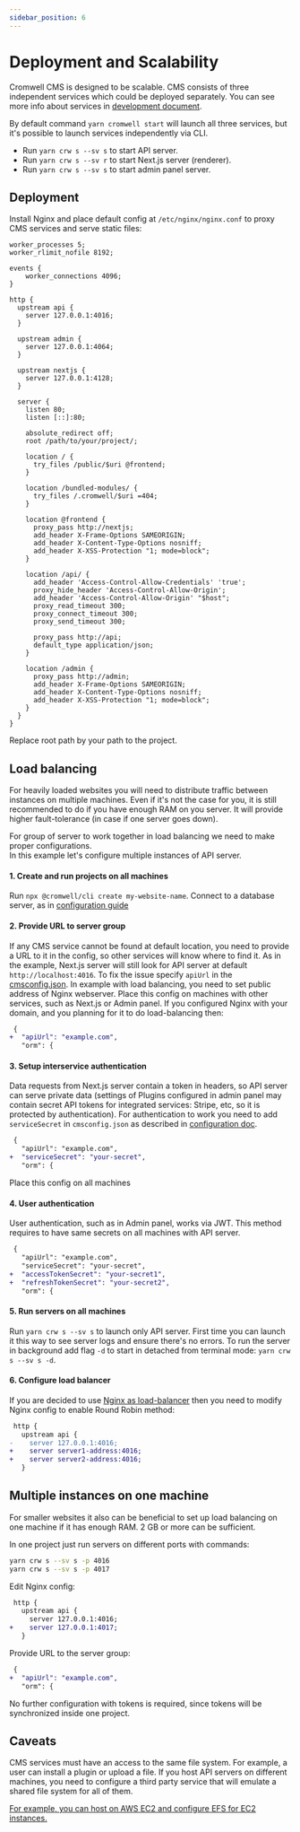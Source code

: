 ```yaml
---
sidebar_position: 6
---
```


# Deployment and Scalability

Cromwell CMS is designed to be scalable. CMS consists of three independent services which could be deployed separately.
You can see more info about services in [development document](https://github.com/CromwellCMS/Cromwell/tree/master/system).

By default command `yarn cromwell start` will launch all three services, but it's possible to launch services independently via CLI.

- Run `yarn crw s --sv s` to start API server.
- Run `yarn crw s --sv r` to start Next.js server (renderer).
- Run `yarn crw s --sv s` to start admin panel server.

## Deployment

Install Nginx and place default config at `/etc/nginx/nginx.conf` to proxy CMS services and serve static files:

```nginx title="nginx.conf"
worker_processes 5;
worker_rlimit_nofile 8192;

events {
    worker_connections 4096;
}

http {
  upstream api {
    server 127.0.0.1:4016;
  }

  upstream admin {
    server 127.0.0.1:4064;
  }

  upstream nextjs {
    server 127.0.0.1:4128;
  }

  server {
    listen 80;
    listen [::]:80;

    absolute_redirect off;
    root /path/to/your/project/;

    location / {
      try_files /public/$uri @frontend;
    }

    location /bundled-modules/ {
      try_files /.cromwell/$uri =404;
    }

    location @frontend {
      proxy_pass http://nextjs;
      add_header X-Frame-Options SAMEORIGIN;
      add_header X-Content-Type-Options nosniff;
      add_header X-XSS-Protection "1; mode=block";
    }

    location /api/ {
      add_header 'Access-Control-Allow-Credentials' 'true';
      proxy_hide_header 'Access-Control-Allow-Origin';
      add_header 'Access-Control-Allow-Origin' "$host";
      proxy_read_timeout 300;
      proxy_connect_timeout 300;
      proxy_send_timeout 300;

      proxy_pass http://api;
      default_type application/json;
    }

    location /admin {
      proxy_pass http://admin;
      add_header X-Frame-Options SAMEORIGIN;
      add_header X-Content-Type-Options nosniff;
      add_header X-XSS-Protection "1; mode=block";
    }
  }
}
```

Replace root path by your path to the project.

## Load balancing

For heavily loaded websites you will need to distribute traffic between instances on multiple machines. Even if it's not the case for you, it is still recommended to do if you have enough RAM on you server. It will provide higher fault-tolerance (in case if one server goes down).

For group of server to work together in load balancing we need to make proper configurations.  
In this example let's configure multiple instances of API server.

#### 1. Create and run projects on all machines

Run `npx @cromwell/cli create my-website-name`. Connect to a database server, as in [configuration guide](/docs/overview/configuration#nodejs)

#### 2. Provide URL to server group

If any CMS service cannot be found at default location, you need to provide a URL to it in the config, so other services will know where to find it. As in the example, Next.js server will still look for API server at default `http://localhost:4016`. To fix the issue specify `apiUrl` in the [cmsconfig.json](/docs/overview/configuration#config-options).
In example with load balancing, you need to set public address of Nginx webserver. Place this config on machines with other services, such as Next.js or Admin panel.
If you configured Nginx with your domain, and you planning for it to do load-balancing then:

```diff title="diff: cmsconfig.json"
 {
+  "apiUrl": "example.com",
   "orm": {
```

#### 3. Setup interservice authentication

Data requests from Next.js server contain a token in headers, so API server can serve private data (settings of Plugins configured in admin panel may contain secret API tokens for integrated services: Stripe, etc, so it is protected by authentication). For authentication to work you need to add `serviceSecret` in `cmsconfig.json` as described in [configuration doc](/docs/overview/configuration#config-options).

```diff title="diff: cmsconfig.json"
 {
   "apiUrl": "example.com",
+  "serviceSecret": "your-secret",
   "orm": {
```

Place this config on all machines

#### 4. User authentication

User authentication, such as in Admin panel, works via JWT. This method requires to have same secrets on all machines with API server.

```diff title="diff: cmsconfig.json"
 {
   "apiUrl": "example.com",
   "serviceSecret": "your-secret",
+  "accessTokenSecret": "your-secret1",
+  "refreshTokenSecret": "your-secret2",
   "orm": {
```

#### 5. Run servers on all machines

Run `yarn crw s --sv s` to launch only API server. First time you can launch it this way to see server logs and ensure there's no errors. To run the server in background add flag `-d` to start in detached from terminal mode: `yarn crw s --sv s -d`.

#### 6. Configure load balancer

If you are decided to use [Nginx as load-balancer](https://docs.nginx.com/nginx/admin-guide/load-balancer/http-load-balancer/) then you need to modify Nginx config to enable Round Robin method:

```diff title="diff: nginx.conf"
 http {
   upstream api {
-    server 127.0.0.1:4016;
+    server server1-address:4016;
+    server server2-address:4016;
   }
```

## Multiple instances on one machine

For smaller websites it also can be beneficial to set up load balancing on one machine if it has enough RAM. 2 GB or more can be sufficient.

In one project just run servers on different ports with commands:

```sh
yarn crw s --sv s -p 4016
yarn crw s --sv s -p 4017
```

Edit Nginx config:

```diff title="diff: nginx.conf"
 http {
   upstream api {
     server 127.0.0.1:4016;
+    server 127.0.0.1:4017;
   }
```

Provide URL to the server group:

```diff title="diff: cmsconfig.json"
 {
+  "apiUrl": "example.com",
   "orm": {
```

No further configuration with tokens is required, since tokens will be synchronized inside one project.

## Caveats

CMS services must have an access to the same file system. For example, a user can install a plugin or upload a file. If you host API servers on different machines, you need to configure a third party service that will emulate a shared file system for all of them.

[For example, you can host on AWS EC2 and configure EFS for EC2 instances.](https://docs.aws.amazon.com/AWSEC2/latest/UserGuide/AmazonEFS.html)

